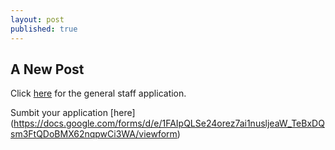 ```yaml
---
layout: post
published: true
---
```

## A New Post

Click [here](https://docs.google.com/document/d/1DZwTvaGfVbbMzlpX1u2ylCrL7YVeBP0bASNu35EpmBI/edit?fbclid=IwAR2eWyMzlsxbur6_He0_Kz9-mbK171IMgQu2c-aTFrgBF2ERb7Q70Ff5nH4) for the general staff application.

Sumbit your application [here] (https://docs.google.com/forms/d/e/1FAIpQLSe24orez7ai1nusljeaW_TeBxDQsm3FtQDoBMX62nqpwCi3WA/viewform)
